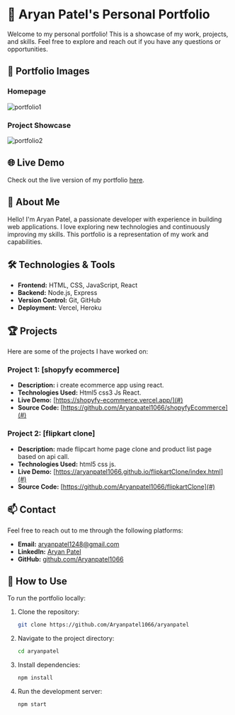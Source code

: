 # 🌟 Aryan Patel's Personal Portfolio

Welcome to my personal portfolio! This is a showcase of my work, projects, and skills. Feel free to explore and reach out if you have any questions or opportunities.

## 📸 Portfolio Images
### Homepage
![portfolio1](https://github.com/Aryanpatel1066/aryanpatel/assets/112760422/917eb176-74e3-484d-8e23-c7c8a428588b)

### Project Showcase
![portfolio2](https://github.com/Aryanpatel1066/aryanpatel/assets/112760422/51dee615-3803-495f-9367-5dc54ff37afc)

## 🌐 Live Demo
Check out the live version of my portfolio [here](https://aryanpatel.vercel.app/).

## 📖 About Me
Hello! I'm Aryan Patel, a passionate developer with experience in building web applications. I love exploring new technologies and continuously improving my skills. This portfolio is a representation of my work and capabilities.

## 🛠️ Technologies & Tools
- **Frontend:** HTML, CSS, JavaScript, React
- **Backend:** Node.js, Express
 - **Version Control:** Git, GitHub
- **Deployment:** Vercel, Heroku

## 🏆 Projects
Here are some of the projects I have worked on:

### Project 1: [shopyfy ecommerce]
- **Description:** i create ecommerce app using react.
- **Technologies Used:** Html5 css3 Js React.
- **Live Demo:** [https://shopyfy-ecommerce.vercel.app/](#)
- **Source Code:** [https://github.com/Aryanpatel1066/shopyfyEcommerce](#)

### Project 2: [flipkart clone]
- **Description:** made flipcart home page clone and product list page based on api call.
- **Technologies Used:** html5 css js.
- **Live Demo:** [https://aryanpatel1066.github.io/flipkartClone/index.html](#)
- **Source Code:** [https://github.com/Aryanpatel1066/flipkartClone](#)

## 📫 Contact
Feel free to reach out to me through the following platforms:
- **Email:** [aryanpatel1248@gmail.com](mailto:aryanpatel1248@gmail.com)
- **LinkedIn:** [Aryan Patel](https://www.linkedin.com/in/aryanpatel1066/)
- **GitHub:** [github.com/Aryanpatel1066](https://github.com/Aryanpatel1066)

## 🚀 How to Use
To run the portfolio locally:
1. Clone the repository:
    ```bash
    git clone https://github.com/Aryanpatel1066/aryanpatel
    ```
2. Navigate to the project directory:
    ```bash
    cd aryanpatel
    ```
3. Install dependencies:
    ```bash
    npm install
    ```
4. Run the development server:
    ```bash
    npm start
    ```
